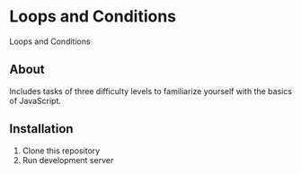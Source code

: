 # Loops and Conditions
Loops and Conditions
## About
Includes tasks of three difficulty levels to familiarize yourself with the basics of JavaScript.

## Installation
1. Clone this repository
2. Run development server